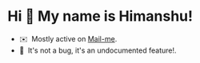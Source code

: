 Hi 👋 My name is Himanshu!
==========================

* ✉️  Mostly active on [Mail-me](mailto:himanshujay261201@gmail.com).
* 🤝  It's not a bug, it's an undocumented feature!.




